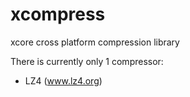 # xcompress

xcore cross platform compression library

There is currently only 1 compressor:

* LZ4 (www.lz4.org)

